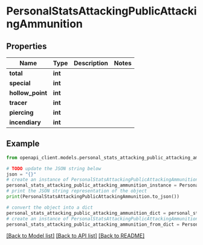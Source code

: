 # PersonalStatsAttackingPublicAttackingAmmunition


## Properties

Name | Type | Description | Notes
------------ | ------------- | ------------- | -------------
**total** | **int** |  | 
**special** | **int** |  | 
**hollow_point** | **int** |  | 
**tracer** | **int** |  | 
**piercing** | **int** |  | 
**incendiary** | **int** |  | 

## Example

```python
from openapi_client.models.personal_stats_attacking_public_attacking_ammunition import PersonalStatsAttackingPublicAttackingAmmunition

# TODO update the JSON string below
json = "{}"
# create an instance of PersonalStatsAttackingPublicAttackingAmmunition from a JSON string
personal_stats_attacking_public_attacking_ammunition_instance = PersonalStatsAttackingPublicAttackingAmmunition.from_json(json)
# print the JSON string representation of the object
print(PersonalStatsAttackingPublicAttackingAmmunition.to_json())

# convert the object into a dict
personal_stats_attacking_public_attacking_ammunition_dict = personal_stats_attacking_public_attacking_ammunition_instance.to_dict()
# create an instance of PersonalStatsAttackingPublicAttackingAmmunition from a dict
personal_stats_attacking_public_attacking_ammunition_from_dict = PersonalStatsAttackingPublicAttackingAmmunition.from_dict(personal_stats_attacking_public_attacking_ammunition_dict)
```
[[Back to Model list]](../README.md#documentation-for-models) [[Back to API list]](../README.md#documentation-for-api-endpoints) [[Back to README]](../README.md)


